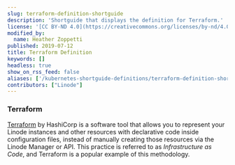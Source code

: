 ```yaml
---
slug: terraform-definition-shortguide
description: 'Shortguide that displays the definition for Terraform.'
license: '[CC BY-ND 4.0](https://creativecommons.org/licenses/by-nd/4.0)'
modified_by:
  name: Heather Zoppetti
published: 2019-07-12
title: Terraform Definition
keywords: []
headless: true
show_on_rss_feed: false
aliases: ['/kubernetes-shortguide-definitions/terraform-definition-shortguide/']
contributors: ["Linode"]
---
```


### Terraform

[Terraform](https://www.terraform.io) by HashiCorp is a software tool that allows you to represent your Linode instances and other resources with declarative code inside configuration files, instead of manually creating those resources via the Linode Manager or API. This practice is referred to as *Infrastructure as Code*, and Terraform is a popular example of this methodology.
